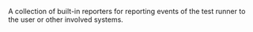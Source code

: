 A collection of built-in reporters for reporting events of the test runner to the user or other involved systems.
